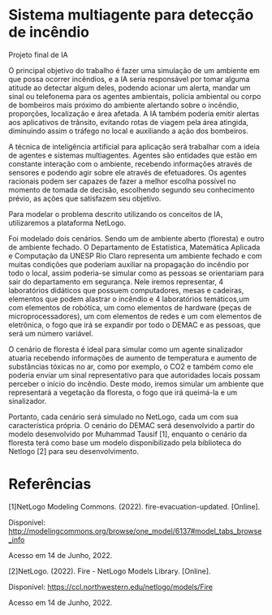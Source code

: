# Sistema multiagente para detecção de incêndio
Projeto final de IA

O principal objetivo do trabalho é fazer uma simulação de um ambiente em que possa ocorrer incêndios, e a IA seria responsável por tomar alguma atitude ao detectar algum deles, podendo acionar um alerta, mandar um sinal ou telefonema para os agentes ambientais, polícia ambiental ou corpo de bombeiros mais próximo do ambiente alertando sobre o incêndio, proporções, localização e área afetada. A IA também poderia emitir alertas aos aplicativos de trânsito, evitando rotas de viagem pela área atingida, diminuindo assim o tráfego no local e auxiliando a ação dos bombeiros.

A técnica de inteligência artificial para aplicação será trabalhar com a ideia de agentes e sistemas multiagentes. Agentes são entidades que estão em constante interação com o ambiente, recebendo informações através de sensores e podendo agir sobre ele através de efetuadores. Os agentes racionais podem ser capazes de fazer a melhor escolha possível no momento de tomada de decisão, escolhendo segundo seu conhecimento prévio, as ações que satisfazem seu objetivo.

Para modelar o problema descrito utilizando os conceitos de IA, utilizaremos a plataforma NetLogo.

Foi modelado dois cenários. Sendo um de ambiente aberto (floresta) e outro de ambiente fechado.
O Departamento de Estatística, Matemática Aplicada e Computação da UNESP Rio Claro representa um ambiente fechado e com muitas condições que poderiam auxiliar na propagação do incêndio por todo o local, assim poderia-se simular como as pessoas se orientariam para sair do departamento em segurança. Nele iremos representar, 4 laboratórios didáticos que possuem computadores, mesas e cadeiras, elementos que podem alastrar o incêndio e 4 laboratórios temáticos,um com elementos de robótica, um como elementos de hardware (peças de microprocessadores), um com elementos de redes e um com elementos de eletrônica, o fogo que irá se expandir por todo o DEMAC e as pessoas, que será um número variável.

O cenário de floresta é ideal para simular como um agente sinalizador atuaria recebendo informações de aumento de temperatura e aumento de substâncias tóxicas no ar, como por exemplo, o CO2 e também como ele poderia enviar um sinal representativo para que autoridades locais possam perceber o início do incêndio. Deste modo, iremos simular um ambiente que representará a vegetação da floresta, o fogo que irá queimá-la e um sinalizador.

Portanto, cada cenário será simulado no NetLogo, cada um com sua característica própria. O cenário do DEMAC será desenvolvido a partir do modelo desenvolvido por Muhammad Tausif [1], enquanto o cenário da floresta terá como base um modelo disponibilizado pela biblioteca do Netlogo [2]  para seu desenvolvimento.

# Referências
[1]NetLogo Modeling Commons. (2022). fire-evacuation-updated. [Online].

Disponível: http://modelingcommons.org/browse/one_model/6137#model_tabs_browse_info

Acesso em 14 de Junho, 2022.

[2]NetLogo. (2022). Fire - NetLogo Models Library. [Online].

Disponível: https://ccl.northwestern.edu/netlogo/models/Fire

Acesso em 14 de Junho, 2022.

